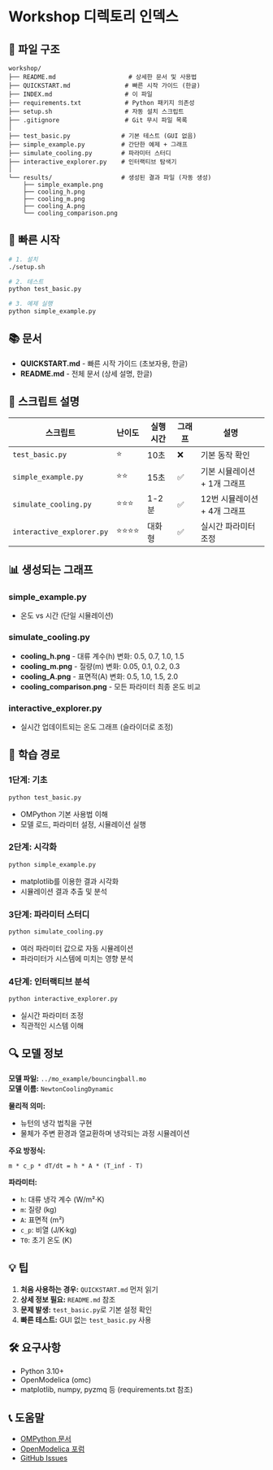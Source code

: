 # Workshop 디렉토리 인덱스

## 📁 파일 구조

```
workshop/
├── README.md                    # 상세한 문서 및 사용법
├── QUICKSTART.md               # 빠른 시작 가이드 (한글)
├── INDEX.md                    # 이 파일
├── requirements.txt            # Python 패키지 의존성
├── setup.sh                    # 자동 설치 스크립트
├── .gitignore                  # Git 무시 파일 목록
│
├── test_basic.py              # 기본 테스트 (GUI 없음)
├── simple_example.py          # 간단한 예제 + 그래프
├── simulate_cooling.py        # 파라미터 스터디
├── interactive_explorer.py    # 인터랙티브 탐색기
│
└── results/                   # 생성된 결과 파일 (자동 생성)
    ├── simple_example.png
    ├── cooling_h.png
    ├── cooling_m.png
    ├── cooling_A.png
    └── cooling_comparison.png
```

## 🚀 빠른 시작

```bash
# 1. 설치
./setup.sh

# 2. 테스트
python test_basic.py

# 3. 예제 실행
python simple_example.py
```

## 📚 문서

- **QUICKSTART.md** - 빠른 시작 가이드 (초보자용, 한글)
- **README.md** - 전체 문서 (상세 설명, 한글)

## 🔧 스크립트 설명

| 스크립트 | 난이도 | 실행 시간 | 그래프 | 설명 |
|---------|--------|----------|--------|------|
| `test_basic.py` | ⭐ | 10초 | ❌ | 기본 동작 확인 |
| `simple_example.py` | ⭐⭐ | 15초 | ✅ | 기본 시뮬레이션 + 1개 그래프 |
| `simulate_cooling.py` | ⭐⭐⭐ | 1-2분 | ✅ | 12번 시뮬레이션 + 4개 그래프 |
| `interactive_explorer.py` | ⭐⭐⭐⭐ | 대화형 | ✅ | 실시간 파라미터 조정 |

## 📊 생성되는 그래프

### simple_example.py
- 온도 vs 시간 (단일 시뮬레이션)

### simulate_cooling.py
- **cooling_h.png** - 대류 계수(h) 변화: 0.5, 0.7, 1.0, 1.5
- **cooling_m.png** - 질량(m) 변화: 0.05, 0.1, 0.2, 0.3
- **cooling_A.png** - 표면적(A) 변화: 0.5, 1.0, 1.5, 2.0
- **cooling_comparison.png** - 모든 파라미터 최종 온도 비교

### interactive_explorer.py
- 실시간 업데이트되는 온도 그래프 (슬라이더로 조정)

## 🎯 학습 경로

### 1단계: 기초
```bash
python test_basic.py
```
- OMPython 기본 사용법 이해
- 모델 로드, 파라미터 설정, 시뮬레이션 실행

### 2단계: 시각화
```bash
python simple_example.py
```
- matplotlib를 이용한 결과 시각화
- 시뮬레이션 결과 추출 및 분석

### 3단계: 파라미터 스터디
```bash
python simulate_cooling.py
```
- 여러 파라미터 값으로 자동 시뮬레이션
- 파라미터가 시스템에 미치는 영향 분석

### 4단계: 인터랙티브 분석
```bash
python interactive_explorer.py
```
- 실시간 파라미터 조정
- 직관적인 시스템 이해

## 🔍 모델 정보

**모델 파일:** `../mo_example/bouncingball.mo`  
**모델 이름:** `NewtonCoolingDynamic`

**물리적 의미:**
- 뉴턴의 냉각 법칙을 구현
- 물체가 주변 환경과 열교환하며 냉각되는 과정 시뮬레이션

**주요 방정식:**
```
m * c_p * dT/dt = h * A * (T_inf - T)
```

**파라미터:**
- `h`: 대류 냉각 계수 (W/m²·K)
- `m`: 질량 (kg)
- `A`: 표면적 (m²)
- `c_p`: 비열 (J/K·kg)
- `T0`: 초기 온도 (K)

## 💡 팁

1. **처음 사용하는 경우:** `QUICKSTART.md` 먼저 읽기
2. **상세 정보 필요:** `README.md` 참조
3. **문제 발생:** `test_basic.py`로 기본 설정 확인
4. **빠른 테스트:** GUI 없는 `test_basic.py` 사용

## 🛠️ 요구사항

- Python 3.10+
- OpenModelica (omc)
- matplotlib, numpy, pyzmq 등 (requirements.txt 참조)

## 📞 도움말

- [OMPython 문서](https://openmodelica.org/doc/OpenModelicaUsersGuide/latest/ompython.html)
- [OpenModelica 포럼](https://forum.openmodelica.org/)
- [GitHub Issues](https://github.com/OpenModelica/OMPython/issues)
